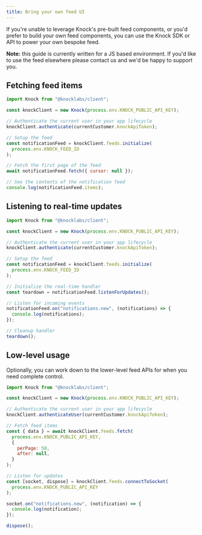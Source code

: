 ```yaml
---
title: Bring your own feed UI
---
```


If you're unable to leverage Knock's pre-built feed components, or you'd prefer to build your own feed components, you can use the Knock SDK or API to power your own bespoke feed.

**Note:** this guide is currently written for a JS based environment. If you'd like to use the feed
elsewhere please contact us and we'd be happy to support you.

## Fetching feed items

```js
import Knock from "@knocklabs/client";

const knockClient = new Knock(process.env.KNOCK_PUBLIC_API_KEY);

// Authenticate the current user in your app lifecycle
knockClient.authenticate(currentCustomer.knockApiToken);

// Setup the feed
const notificationFeed = knockClient.feeds.initialize(
  process.env.KNOCK_FEED_ID
);

// Fetch the first page of the feed
await notificationFeed.fetch({ cursor: null });

// See the contents of the notification feed
console.log(notificationFeed.items);
```

## Listening to real-time updates

```js
import Knock from "@knocklabs/client";

const knockClient = new Knock(process.env.KNOCK_PUBLIC_API_KEY);

// Authenticate the current user in your app lifecycle
knockClient.authenticate(currentCustomer.knockApiToken);

// Setup the feed
const notificationFeed = knockClient.feeds.initialize(
  process.env.KNOCK_FEED_ID
);

// Initialize the real-time handler
const teardown = notificationFeed.listenForUpdates();

// Listen for incoming events
notificationFeed.on("notifications.new", (notifications) => {
  console.log(notifications);
});

// Cleanup handler
teardown();
```

## Low-level usage

Optionally, you can work down to the lower-level feed APIs for when you need complete control.

```js
import Knock from "@knocklabs/client";

const knockClient = new Knock(process.env.KNOCK_PUBLIC_API_KEY);

// Authenticate the current user in your app lifecycle
knockClient.authenticateUser(currentCustomer.knockApiToken);

// Fetch feed items
const { data } = await knockClient.feeds.fetch(
  process.env.KNOCK_PUBLIC_API_KEY,
  {
    perPage: 50,
    after: null,
  }
);

// Listen for updates
const [socket, dispose] = knockClient.feeds.connectToSocket(
  process.env.KNOCK_PUBLIC_API_KEY
);

socket.on("notifications.new", (notification) => {
  console.log(notification);
});

dispose();
```
